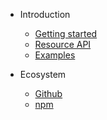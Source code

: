 - Introduction
  - [Getting started]()
  - [Resource API](resource.md)
  - [Examples](examples.md)

- Ecosystem
  - [Github](https://github.com/emileber/axios-resource)
  - [npm](https://www.npmjs.com/package/axios-resource)
